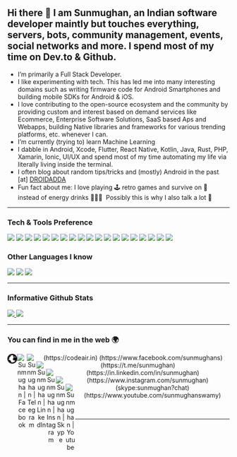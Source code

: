<h2>Hi there 👋 I am Sunmughan, an Indian software developer maintly but touches everything, servers, bots, community management, events, social networks and more. I spend most of my time on Dev.to & Github.</h2>

- I’m primarily a Full Stack Developer. 
- I like experimenting with tech. This has led me into many interesting domains such as writing firmware code for Android Smartphones and building mobile SDKs for Android & iOS. 
- I love contributing to the open-source ecosystem and the community by providing custom and interest based on demand services like Ecommerce, Enterprise Software Solutions, SaaS based Aps and Webapps, building Native libraries and frameworks for various trending platforms, etc. whenever I can.
- I’m currently (trying to) learn Machine Learning
- I dabble in Android, Xcode, Flutter, React Native, Kotlin, Java, Rust, PHP, Xamarin, Ionic, UI/UX and spend most of my time automating my life via literally living inside the terminal.
- I often blog about random tips/tricks and (mostly) Android in the past [at] [DROIDADDA](https://dxadda.blogspot.com/)
- Fun fact about me: I love playing 🕹&nbsp;retro games and survive on 🍨 instead of energy drinks 🙇🏻‍♂️ &nbsp;Possibly this is why I also talk a lot 🤔

---


### Tech & Tools Preference

<img src = "https://img.shields.io/badge/-HTML5-E34F26?style=flat&logo=html5&logoColor=white"> <img src = "https://img.shields.io/badge/-CSS3-1572B6?style=flat&logo=css3&logoColor=white">
<img src="https://img.shields.io/badge/-Bootstrap-563D7C?style=flat&logo=bootstrap&logoColor=white">
<img src="https://img.shields.io/badge/-JavaScript-eed718?style=flat&logo=javascript&logoColor=ffffff">
<img src="https://img.shields.io/badge/-Sass-cc6699?style=flat&logo=sass&logoColor=ffffff">
<img src="https://img.shields.io/badge/-React-000000?style=flat&logo=react&logoColor=00c8ff">
<img src="https://img.shields.io/badge/-MongoDB-4DB33D?style=flat&logo=mongodb&logoColor=FFFFFF">
<img src="https://img.shields.io/badge/-GraphQL-e535ab?style=flat&logo=graphql&logoColor=FFFFFF">
<img src="https://img.shields.io/badge/-MySQL-F29111?style=flat&logo=mysql&logoColor=FFFFFF">
<img src="https://img.shields.io/badge/-Express.js-787878?style=flat">
<img src="https://img.shields.io/badge/-Node.js-3C873A?style=flat&logo=Node.js&logoColor=white">
<img src="https://img.shields.io/badge/-Firebase-FFA611?style=flat&logo=firebase&logoColor=FFFFFF">
<img src="http://img.shields.io/badge/-Google%20Cloud%20Platform-4285F4?style=flat&logo=google%20cloud&logoColor=white">
<img src="https://img.shields.io/badge/-Progressive Web Apps-5A0FC8?style=flat">
<img src="http://img.shields.io/badge/-Git-F1502F?style=flat&logo=git&logoColor=FFFFFF">
<img src="http://img.shields.io/badge/-Github-000000?style=flat&logo=github&logoColor=FFFFFF">
<img src="http://img.shields.io/badge/-VS%20Code-007ACC?style=flat&logo=visual%20studio%20code&logoColor=white">
<img src="http://img.shields.io/badge/-Heroku-430098?style=flat&logo=heroku&logoColor=white">
<img src="http://img.shields.io/badge/-Vercel-black?style=flat&logo=vercel&logoColor=white">

### Other Languages I know
<img src="http://img.shields.io/badge/-Java-F89820?style=flat&logo=java&logoColor=white"> <img src="https://img.shields.io/badge/-C%20&%20C++-659ad2?style=flat&logo=c%2B%2B&logoColor=ffffff"> <img src="https://img.shields.io/badge/-Python-black?style=flat&logo=python&logoColor=white"> 

---

### Informative Github Stats

<a href="">
  <img height="200em" src="https://github-readme-stats.vercel.app/api?username=sunmughan&count_private=true&theme=default&show_icons=true" />
  <img height="200em" src="https://github-readme-stats.vercel.app/api/top-langs/?username=sunmughan&theme=buefy&layout=compact" />
</a>

---

### You can find in me in the web 🌍
<p align="center">
<img align="left" alt="Sunmughan" width="22px" src="https://raw.githubusercontent.com/iconic/open-iconic/master/svg/globe.svg" />(https://codeair.in)
<img align="left" alt="Sunmughan | Facebook" width="22px" src="https://cdn.jsdelivr.net/npm/simple-icons@v3/icons/facebook.svg" />(https://www.facebook.com/sunmughans)
<img align="left" alt="Sunmughan | Telegram" width="22px" src="https://cdn.jsdelivr.net/npm/simple-icons@v3/icons/telegram.svg" />(https://t.me/sunmughan)
<img align="left" alt="Sunmughan | LinkedIn" width="22px" src="https://cdn.jsdelivr.net/npm/simple-icons@v3/icons/linkedin.svg" />(https://in.linkedin.com/in/sunmughan)
<img align="left" alt="Sunmughan | Instagram" width="22px" src="https://cdn.jsdelivr.net/npm/simple-icons@v3/icons/instagram.svg" />(https://www.instagram.com/sunmughan)
<img align="left" alt="Sunmughan | Skype" width="22px" src="https://cdn.jsdelivr.net/npm/simple-icons@v3/icons/skype.svg" />(skype:sunmughan?chat)
<img align="left" alt="Sunmughan | Youtube" width="22px" src="https://cdn.jsdelivr.net/npm/simple-icons@v3/icons/youtube.svg" />(https://www.youtube.com/sunmughanswamy)
</p>
<br/>

---
